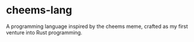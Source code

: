# cheems-lang
A programming language inspired by the cheems meme, crafted as my first venture into Rust programming. 
